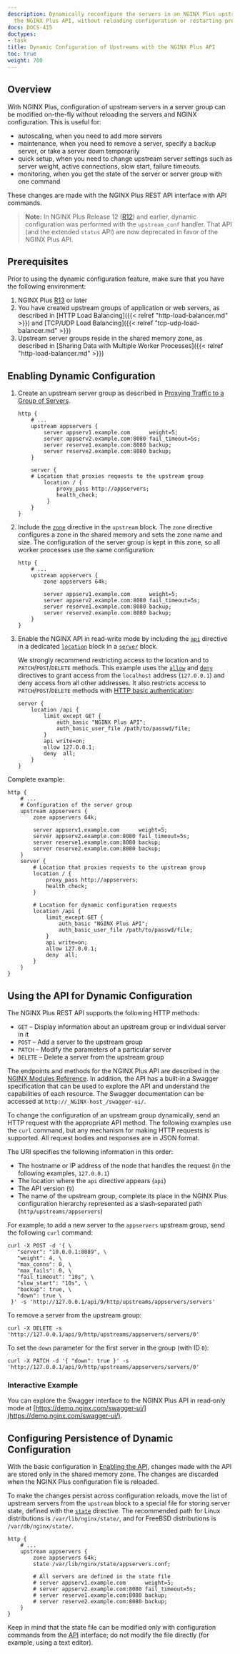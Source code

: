 ```yaml
---
description: Dynamically reconfigure the servers in an NGINX Plus upstream group using
  the NGINX Plus API, without reloading configuration or restarting processes.
docs: DOCS-415
doctypes:
- task
title: Dynamic Configuration of Upstreams with the NGINX Plus API
toc: true
weight: 700
---
```



<span id="overview"></span>
## Overview

With NGINX Plus, configuration of upstream servers in a server group can be modified on-the-fly without reloading the servers and NGINX configuration. This is useful for:
* autoscaling, when you need to add more servers
* maintenance, when you need to remove a server, specify a backup server, or take a server down temporarily
* quick setup, when you need to change upstream server settings such as server weight, active connections, slow start, failure timeouts.
* monitoring, when you get the state of the server or server group with one command

These changes are made with the NGINX Plus REST API interface with API commands.

> **Note:** In NGINX Plus Release 12 (<a href="../../../releases/#r12">R12</a>) and earlier, dynamic configuration was performed with the `upstream_conf` handler. That API (and the extended `status` API) are now deprecated in favor of the NGINX Plus API.


<span id="prereq"></span>
## Prerequisites

Prior to using the dynamic configuration feature, make sure that you have the following environment:

1.  NGINX Plus <a href="../../../releases/#r13">R13</a> or later
2.  You have created upstream groups of application or web servers, as described in [HTTP Load Balancing]({{< relref "http-load-balancer.md" >}}) and [TCP/UDP Load Balancing]({{< relref "tcp-udp-load-balancer.md" >}})
3.  Upstream server groups reside in the shared memory zone, as described in [Sharing Data with Multiple Worker Processes]({{< relref "http-load-balancer.md" >}})


<span id="api_setup"></span>
## Enabling Dynamic Configuration

1. Create an upstream server group as described in <a href="../http-load-balancer/#proxying-http-traffic-to-a-group-of-servers">Proxying Traffic to a Group of Servers</a>.

    ```nginx
    http {
        # ...
        upstream appservers {          
            server appserv1.example.com      weight=5;
            server appserv2.example.com:8080 fail_timeout=5s;
            server reserve1.example.com:8080 backup;
            server reserve2.example.com:8080 backup;
        }
        
        server {
        # Location that proxies requests to the upstream group
            location / {
                proxy_pass http://appservers;
                health_check;
             }
        }
    }
    ```

1. Include the [`zone`](https://nginx.org/en/docs/http/ngx_http_upstream_module.html#zone) directive in the `upstream` block. The `zone` directive configures a zone in the shared memory and sets the zone name and size. The configuration of the server group is kept in this zone, so all worker processes use the same configuration:

    ```nginx
    http {
        # ...
        upstream appservers {
            zone appservers 64k;
            
            server appserv1.example.com      weight=5;
            server appserv2.example.com:8080 fail_timeout=5s;
            server reserve1.example.com:8080 backup;
            server reserve2.example.com:8080 backup;
        }
    }
    ```
    
2. Enable the NGINX API in read‑write mode by including the [`api`](https://nginx.org/en/docs/http/ngx_http_api_module.html#api) directive in a dedicated [`location`](https://nginx.org/en/docs/http/ngx_http_core_module.html#location) block in a [`server`](https://nginx.org/en/docs/http/ngx_http_core_module.html#server) block.

   We strongly recommend restricting access to the location and to `PATCH`/`POST`/`DELETE` methods. This example uses the [`allow`](https://nginx.org/en/docs/http/ngx_http_access_module.html#allow) and [`deny`](https://nginx.org/en/docs/http/ngx_http_access_module.html#deny) directives to grant access from the `localhost` address (`127.0.0.1`) and deny access from all other addresses. It also restricts access to `PATCH`/`POST`/`DELETE` methods with [HTTP basic authentication](https://nginx.org/en/docs/http/ngx_http_auth_basic_module.html):

    ```nginx
    server {
        location /api {
            limit_except GET {
                auth_basic "NGINX Plus API";
                auth_basic_user_file /path/to/passwd/file;
            }
            api write=on;
            allow 127.0.0.1;
            deny  all;
        }
    }
    ```

Complete example:

```nginx
http {
    # ...
    # Configuration of the server group
    upstream appservers {
        zone appservers 64k;
        
        server appserv1.example.com      weight=5;
        server appserv2.example.com:8080 fail_timeout=5s;
        server reserve1.example.com:8080 backup;
        server reserve2.example.com:8080 backup;
    }
    server {
        # Location that proxies requests to the upstream group
        location / {
            proxy_pass http://appservers;
            health_check;
        }
        
        # Location for dynamic configuration requests
        location /api {
            limit_except GET {
                auth_basic "NGINX Plus API";
                auth_basic_user_file /path/to/passwd/file;
            }
            api write=on;
            allow 127.0.0.1;
            deny  all;
        }
    }
}
```

<span id="api_use"></span>
## Using the API for Dynamic Configuration

The NGINX Plus REST API supports the following HTTP methods:

* `GET` – Display information about an upstream group or individual server in it 
* `POST` – Add a server to the upstream group
* `PATCH` – Modify the parameters of a particular server
* `DELETE` – Delete a server from the upstream group

The endpoints and methods for the NGINX Plus API are described in the [NGINX Modules Reference](https://nginx.org/en/docs/http/ngx_http_api_module.html). In addition, the API has a built‑in a Swagger specification that can be used to explore the API and understand the capabilities of each resource. The Swagger documentation can be accessed at `http://_NGINX-host_/swagger-ui/`.

To change the configuration of an upstream group dynamically, send an HTTP request with the appropriate API method. The following examples use the `curl` command, but any mechanism for making HTTP requests is supported. All request bodies and responses are in JSON format. 

The URI specifies the following information in this order:

* The hostname or IP address of the node that handles the request (in the following examples, `127.0.0.1`)
* The location where the `api` directive appears (`api`)
* The API version (`9`)
* The name of the upstream group, complete its place in the NGINX Plus configuration hierarchy represented as a slash‑separated path (`http/upstreams/appservers`)

For example, to add a new server to the `appservers` upstream group, send the following `curl` command:

```shell
curl -X POST -d '{ \
   "server": "10.0.0.1:8089", \
   "weight": 4, \
   "max_conns": 0, \
   "max_fails": 0, \
   "fail_timeout": "10s", \
   "slow_start": "10s", \
   "backup": true, \
   "down": true \
 }' -s 'http://127.0.0.1/api/9/http/upstreams/appservers/servers'
```

To remove a server from the upstream group:

```shell
curl -X DELETE -s 'http://127.0.0.1/api/9/http/upstreams/appservers/servers/0'
```

To set the `down` parameter for the first server in the group (with ID `0`):

```shell
curl -X PATCH -d '{ "down": true }' -s 'http://127.0.0.1/api/9/http/upstreams/appservers/servers/0'
```


<span id="example"></span>
### Interactive Example

You can explore the Swagger interface to the NGINX Plus API in read‑only mode at [https://demo.nginx.com/swagger-ui/](https://demo.nginx.com/swagger-ui/).


<span id="state"></span>
## Configuring Persistence of Dynamic Configuration

With the basic configuration in 
[Enabling the API](#api_setup), changes made with the API are stored only in the shared memory zone. The changes are discarded when the NGINX Plus configuration file is reloaded.

To make the changes persist across configuration reloads, move the list of upstream servers from the `upstream` block to a special file for storing server state, defined with the [`state`](https://nginx.org/en/docs/http/ngx_http_upstream_module.html#state) directive. The recommended path for Linux distributions is `/var/lib/nginx/state/`, and for FreeBSD distributions is `/var/db/nginx/state/`.

```nginx
http {
    # ...
    upstream appservers {
        zone appservers 64k;
        state /var/lib/nginx/state/appservers.conf;
        
        # All servers are defined in the state file
        # server appserv1.example.com      weight=5;
        # server appserv2.example.com:8080 fail_timeout=5s;
        # server reserve1.example.com:8080 backup;
        # server reserve2.example.com:8080 backup;
    }
}
```

Keep in mind that the state file can be modified only with configuration commands from the [API](https://nginx.org/en/docs/http/ngx_http_api_module.html) interface; do not modify the file directly (for example, using a text editor).
